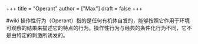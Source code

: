 +++
title = "Operant"
author = ["Max"]
draft = false
+++

\#wiki
操作性行为（Operant）指的是任何有机体自发的，能够按照它作用于环境可观察的结果来描述它的特点的行为。操作性行为与经典的条件化行为不同，它不是由特定的刺激所诱发的。
